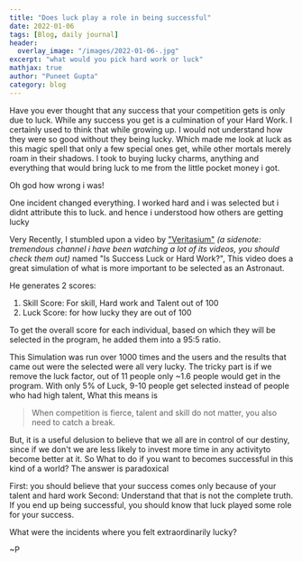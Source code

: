 ```yaml
---
title: "Does luck play a role in being successful"
date: 2022-01-06
tags: [Blog, daily journal]
header:
  overlay_image: "/images/2022-01-06-.jpg"
excerpt: "what would you pick hard work or luck"
mathjax: true
author: "Puneet Gupta"
category: blog
---
```


Have you ever thought that any success that your competition gets is only due to luck. While any success you get is a culmination of your Hard Work. I certainly used to think that while growing up. I would not understand how they were so good without they being lucky. Which made me look at luck as this magic spell that only a few special ones get, while other mortals merely roam in their shadows. I took to buying lucky charms, anything and everything that would bring luck to me from the little pocket money i got.

Oh god how wrong i was!


One incident changed everything. I worked hard and i was selected but i didnt attribute this to luck. and hence i understood how others are getting lucky

Very Recently, I stumbled upon a video by ["Veritasium"](https://www.youtube.com/channel/UCHnyfMqiRRG1u-2MsSQLbXA) *(a sidenote: tremendous channel i have been watching a lot of its videos, you should check them out)*  named "Is Success Luck or Hard Work?", This video does a great simulation of what is more important to be selected as an Astronaut.

He generates 2 scores:
1. Skill Score: For skill, Hard work and Talent out of 100
2. Luck Score: for how lucky they are out of 100

To get the overall score for each individual, based on which they will be selected in the program, he added them into a 95:5 ratio.

This Simulation was run over 1000 times and the users and the results that came out were the selected were all very lucky. The tricky part is if we remove the luck factor, out of 11 people only ~1.6 people would get in the program. With only 5% of Luck, 9-10 people get selected instead of people who had high talent, What this means is

>When competition is fierce, talent and skill do not matter, you also need to catch a break.

But, it is a useful delusion to believe that we all are in control of our destiny, since if we don't we are less likely to invest more time in any activityto become better at it.
So What to do if you want to becomes successful in this kind of a world?
The answer is paradoxical

First: you should believe that your success comes only because of your talent and hard work
Second: Understand that that is not the complete truth. If you end up being successful, you should know that luck played some role for your success.


What were the incidents where you felt extraordinarily lucky?

~P
